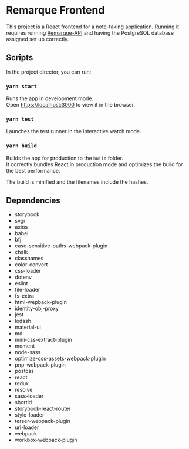 # Remarque Frontend

This project is a React frontend for a note-taking application.  Running it requires running [Remarque-API](https://github.com/noahpanicola/Remarque-API) and having the PostgreSQL database assigned set up correctly.

## Scripts

In the project director, you can run:

### `yarn start`

Runs the app in development mode.<br>
Open [https://localhost:3000](https://localhost:3000) to view it in the browser.

### `yarn test`

Launches the test runner in the interactive watch mode.

### `yarn build`

Builds the app for production to the `build` folder.<br>
It correctly bundles React in production mode and optimizes the build for the best performance.

The build is minified and the filenames include the hashes.


## Dependencies

- storybook
- svgr
- axios
- babel
- bfj
- case-sensitive-paths-webpack-plugin
- chalk
- classnames
- color-convert
- css-loader
- dotenv
- eslint
- file-loader
- fs-extra
- html-wepback-plugin
- identity-obj-proxy
- jest
- lodash
- material-ui
- mdi
- mini-css-extract-plugin
- moment
- node-sass
- optimize-css-assets-webpack-plugin
- pnp-webpack-plugin
- postcss
- react
- redux
- resolve
- sass-loader
- shortid
- storybook-react-router
- style-loader
- terser-webpack-plugin
- url-loader
- webpack
- workbox-webpack-plugin
